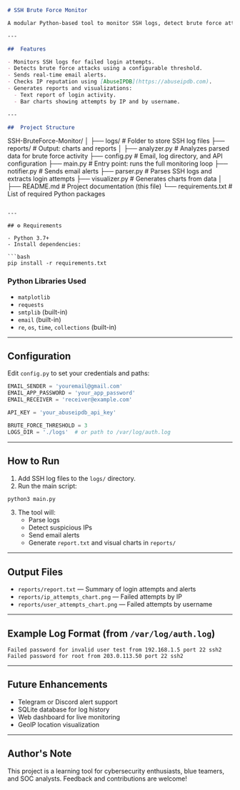 ```markdown
# SSH Brute Force Monitor

A modular Python-based tool to monitor SSH logs, detect brute force attacks, send email alerts, and visualize failed login attempts. Designed to help blue teamers detect and respond to suspicious SSH activity in real-time.

---

##  Features

- Monitors SSH logs for failed login attempts.
- Detects brute force attacks using a configurable threshold.
- Sends real-time email alerts.
- Checks IP reputation using [AbuseIPDB](https://abuseipdb.com).
- Generates reports and visualizations:
  - Text report of login activity.
  - Bar charts showing attempts by IP and by username.

---

##  Project Structure

```
SSH-BruteForce-Monitor/
│
├── logs/                     # Folder to store SSH log files
├── reports/                  # Output: charts and reports
│
├── analyzer.py               # Analyzes parsed data for brute force activity
├── config.py                 # Email, log directory, and API configuration
├── main.py                   # Entry point: runs the full monitoring loop
├── notifier.py               # Sends email alerts
├── parser.py                 # Parses SSH logs and extracts login attempts
├── visualizer.py             # Generates charts from data
│
├── README.md                 # Project documentation (this file)
└── requirements.txt          # List of required Python packages
```

---

## ⚙️ Requirements

- Python 3.7+
- Install dependencies:

```bash
pip install -r requirements.txt
```

### Python Libraries Used

- `matplotlib`
- `requests`
- `smtplib` (built-in)
- `email` (built-in)
- `re`, `os`, `time`, `collections` (built-in)

---

##  Configuration

Edit `config.py` to set your credentials and paths:

```python
EMAIL_SENDER = 'youremail@gmail.com'
EMAIL_APP_PASSWORD = 'your_app_password'
EMAIL_RECEIVER = 'receiver@example.com'

API_KEY = 'your_abuseipdb_api_key'

BRUTE_FORCE_THRESHOLD = 3
LOGS_DIR = './logs'  # or path to /var/log/auth.log
```

---

##  How to Run

1. Add SSH log files to the `logs/` directory.
2. Run the main script:

```bash
python3 main.py
```

3. The tool will:
   - Parse logs
   - Detect suspicious IPs
   - Send email alerts
   - Generate `report.txt` and visual charts in `reports/`

---

##  Output Files

- `reports/report.txt` — Summary of login attempts and alerts
- `reports/ip_attempts_chart.png` — Failed attempts by IP
- `reports/user_attempts_chart.png` — Failed attempts by username

---

##  Example Log Format (from `/var/log/auth.log`)

```
Failed password for invalid user test from 192.168.1.5 port 22 ssh2
Failed password for root from 203.0.113.50 port 22 ssh2
```

---

##  Future Enhancements

- Telegram or Discord alert support
- SQLite database for log history
- Web dashboard for live monitoring
- GeoIP location visualization

---

##  Author's Note

This project is a learning tool for cybersecurity enthusiasts, blue teamers, and SOC analysts. Feedback and contributions are welcome!
